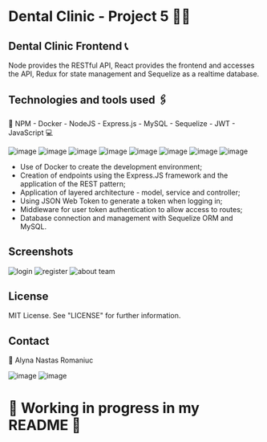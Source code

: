 # Dental Clinic - Project 5  :woman_health_worker:
## Dental Clinic Frontend :telephone_receiver:



Node provides the RESTful API, React provides the frontend and accesses the API, Redux for state management and Sequelize as a realtime database.

## Technologies and tools used :paperclips: 

:round_pushpin: NPM - Docker - NodeJS - Express.js - MySQL - Sequelize - JWT - JavaScript 	:computer:

![image](https://user-images.githubusercontent.com/121962750/227805657-5aa8e20e-f57e-4165-9c7c-08d118e2e913.png)
![image](https://user-images.githubusercontent.com/121962750/227805682-fd4bfbf7-335f-43b3-9c1d-e6f315d3a412.png)
![image](https://user-images.githubusercontent.com/121962750/227805709-c8e594cc-4061-46d2-8052-f1b952d38bd3.png)
![image](https://user-images.githubusercontent.com/121962750/227805729-6d3b3ad9-a7e2-4632-a904-7e2156085290.png)
![image](https://user-images.githubusercontent.com/121962750/227805744-3888f4f2-dce6-4d6f-855d-99c5702ade59.png)
![image](https://user-images.githubusercontent.com/121962750/227806065-1d6c4b9f-7dc5-4795-bb4a-7f764959d32c.png)
![image](https://user-images.githubusercontent.com/121962750/227805755-44a51622-17ab-499d-aec4-bc36e5a58729.png)
![image](https://user-images.githubusercontent.com/121962750/227805775-d9f2a658-5021-4629-9abe-ab36935b490e.png)



- Use of Docker to create the development environment;
- Creation of endpoints using the Express.JS framework and the application of the REST pattern;
- Application of layered architecture - model, service and controller;
- Using JSON Web Token to generate a token when logging in;
- Middleware for user token authentication to allow access to routes;
- Database connection and management with Sequelize ORM and MySQL. 


## Screenshots

![login](https://user-images.githubusercontent.com/121962750/227805596-88f12784-a825-459d-bba8-2aebd966086f.png)
![register](https://user-images.githubusercontent.com/121962750/227805599-1897f6c1-37a9-4ae5-9e3e-e019a2b69606.png)
![about team](https://user-images.githubusercontent.com/121962750/227805589-cefec84e-b920-41f4-8635-fc3ec56acf2f.png)




## License
MIT License. See "LICENSE" for further information.

## Contact

:envelope_with_arrow: Alyna Nastas Romaniuc

![image](https://user-images.githubusercontent.com/121962750/227806286-eaf20a49-cee0-4cff-8f6d-f04b4dfcb873.png)
![image](https://user-images.githubusercontent.com/121962750/227806305-5d5348e2-756b-432d-8f61-870eb09941e3.png)


# :construction: Working in progress in my README :construction:

